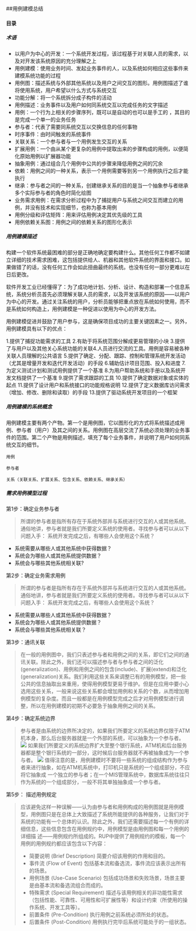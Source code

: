 ##用例建模总结
#### 目录
##### 术语
* 以用户为中心的开发：一个系统开发过程，该过程基于对关联人员的需求，以及对开发该系统原因的充分理解之上
* 用例建模：使用业务时间、发起业务事件的人，以及系统如何相应这些事件来建模系统功能的过程
* 用例图：描述系统与外部其他系统以及用户之间交互的图形。用例图描述了谁将使用系统，用户希望以什么方式与系统交互
* 功能分解：将一个系统拆分成子构件的活动
* 用例描述：业务事件以及用户如何同系统交互以完成任务的文字描述
* 用例：一个行为上相关的步骤序列，既可以是自动的也可以是手工的 ，其目的是完成一个单一的业务任务
* 参与者：代表了需要同系统交互以交换信息的任何事物
* 时序事件：由时间触发的系统事件
* 关联关系：一个参与者与一个用例发生交互的关系
* 扩展用例：一个由从某个更复杂的用例中提取出来的步骤构成的用例，以便简化原始用例以扩展器功能
* 抽象用例：通过组合几个用例中公共的步骤来降低用例之间的冗余
* 依赖：用例之间的一种关系，表示一个用例需要等到另一个用例执行之后才能执行
* 继承：参与者之间的一种关系，创建继承关系的目的是当一个抽象参与者继承多个实际参与者的角色时简化绘图
* 业务需求用例：在需求分析过程中为了捕捉用户与系统之间交互而建立的用例，并没有技术和实现细节，也称为基本用例
* 用例分级和评估矩阵：用来评估用例决定其优先级的工具
* 用例依赖关系图：用例之间的依赖关系的图形化表示

##### 用例建模描述
构建一个软件系统最困难的部分是正确地确定要构建什么。其他任何工作都不如建立详细的技术需求困难，这包括提供给人、机器和其他软件系统的界面和接口。如果做错了的话，没有任何工作会如此扭曲最终的系统。也没有任何一部分更难以在日后更改。

软件开发工业已经懂得了：为了成功地计划、分析、设计、构造和部署一个信息系统，系统分析员首先必须理解关联人员的需求，以及开发该系统的原因——以用户为中心的开发。通过关注系统的用户，分析员能够把重点放在系统如何使用，而不是系统如何构造上，用例建模是一种促进以使用为中心的开发方法。

用例建模促进并鼓励了用户参与，这是确保项目成功的主要关键因素之一。另外，用例建模具有以下的优点：

1.提供了捕捉功能需求的工具
2.有助于将系统范围分解成更易管理的小块
3.提供了与用户以及其他关心系统功能的关联4.人员进行交流的工具。用例是容易被各种关联人员理解的公共语言
5.提供了确定、分配、跟踪、控制和管理系统开发活动（尤其是增量开发和迭代开发活动）的手段
6.辅助估计项目范围、投入和进度
7.为定义测试计划和测试用例提供了一个基准
8.为用户帮助系统和手册以及系统开发文档提供了一个基准
9.提供了需求跟踪的工具
10.提供了确定数据对象或实体的起点
11.提供了设计用户和系统接口的功能规格说明
12.提供了定义数据库访问需求（增加、修改、删除和读取）的手段
13.提供了驱动系统开发项目的一个框架

##### 用例建模的系统概念
用例建模主要有两个产物。第一个是用例图，它以图形化的方式将系统描述成用例、参与者（用户）及其之间的关系。用例图在高层交流了系统必须处理的业务事件的范围。第二个产物是用例描述，填充了每个业务事件，并说明了用户如何同系统交互的细节。

    用例

    参与者

    关系（关联关系、扩展关系、包含关系、依赖关系、继承关系）

##### 需求用例模型过程
第1步：确定业务参与者
> 所谓的参与者是指所有存在于系统外部并与系统进行交互的人或其他系统。通俗地讲，参与者就是我们所要定义系统的使用者。寻找参与者可以从以下问题入手：
> 系统开发完成之后，有哪些人会使用这个系统？
 * 系统需要从哪些人或其他系统中获得数据？
 * 系统会为哪些人或其他系统提供数据？
 * 系统会与哪些其他系统相关联?


 第2步：确定业务需求用例
> 所谓的参与者是指所有存在于系统外部并与系统进行交互的人或其他系统。通俗地讲，参与者就是我们所要定义系统的使用者。寻找参与者可以从以下问题入手：
>  系统开发完成之后，有哪些人会使用这个系统？
* 系统需要从哪些人或其他系统中获得数据？
* 系统会为哪些人或其他系统提供数据？
* 系统会与哪些其他系统相关联？

第3步：通讯关联
> 在一般的用例图中，我们只表述参与者和用例之间的关系，即它们之间的通讯关联。除此之外，我们还可以描述参与者与参与者之间的泛化(generalization)、用例和用例之间的包含(include)、扩展(extend)和泛化(generalization)关系。我们利用这些关系来调整已有的用例模型，把一些公共的信息抽取出来重用，使得用例模型更易于维护。但是在应用中要小心选用这些关系，一般来说这些关系都会增加用例和关系的个数，从而增加用例模型的复杂度。而且一般都是在用例模型完成之后才对用例模型进行调整，所以在用例建模的初期不必要急于抽象用例之间的关系。

第4步：确定系统边界
> 参与者是由系统的边界所决定的，如果我们所要定义的系统边界仅限于ATM机本身，那么后台服务器就是一个外部的系统，可以抽象为一个参与者。
> ![](https://github.com/uml163/UML/blob/master/pictures/yongliimages/1.png?raw=true)
> 如果我们所要定义的系统边界扩大至整个银行系统，ATM机和后台服务器都是整个银行系统的一部分，这时候后台服务器就不再被抽象成为一个参与者。
> ![](https://github.com/uml163/UML/blob/master/pictures/yongliimages/2.png?raw=true)
> 值得注意的是，用例建模时不要将一些系统的组成结构作为参与者来进行抽象，如在ATM机系统中，打印机只是系统的一个组成部分，不应将它抽象成
一个独立的参与者；在一个MIS管理系统中，数据库系统往往只作为系统的一个组成部分，一般不将其单独抽象成一个参与者。

第5步： 描述用例规定
> 应该避免这样一种误解――认为由参与者和用例构成的用例图就是用例模型，用例图只是在总体上大致描述了系统所能提供的各种服务，让我们对于系统的功能有一个总体的认识。除此之外，我们还需要描述每一个有例的详细信息，这些信息包含在用例规约中，用例模型是由用例图和每一个用例的详细描
> 述――用例规约所组成的。RUP中提供了用例规约的模板，每一个用例的用例规约都应该包含以下内容：
> * 简要说明 (Brief Description) 
      简要介绍该用例的作用和目的。 
 > *  事件流 (Flow of Event) 
 包括基本流和备选流，事件流应该表示出所有的场景。
 > * 用例场景 (Use-Case Scenario) 
 包括成功场景和失败场景，场景主要是由基本流和备选流组合而成的。
 >*  特殊需求 (Special Requirement) 
 描述与该用例相关的非功能性需求（包括性能、可靠性、可用性和可扩展性等）和设计约束（所使用的操作系统、开发工具等）。
 > * 前置条件 (Pre-Condition) 
 执行用例之前系统必须所处的状态。
 >* 后置条件 (Post-Condition) 
 用例执行完毕后系统可能处于的一组状态。

